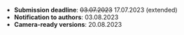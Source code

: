- **Submission deadline**:      <s>03.07.2023</s> 17.07.2023 (extended)
- **Notification to authors**:  03.08.2023
- **Camera-ready versions**:    20.08.2023